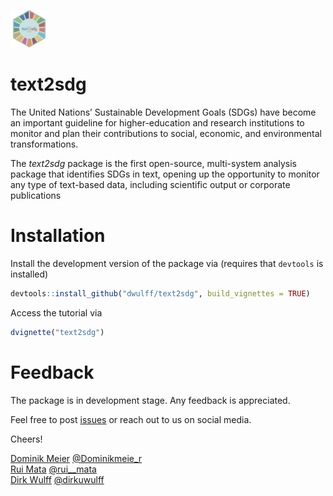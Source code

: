 <img src="man/figures/text2sdg.png" style="height:60px"></img>

# text2sdg

The United Nations’ Sustainable Development Goals (SDGs) have become an important guideline for higher-education and research institutions to monitor and plan their contributions to social, economic, and environmental transformations.

The *text2sdg* package is the first open-source, multi-system analysis package that identifies SDGs in text, opening up the opportunity to monitor any type of text-based data, including scientific output or corporate publications

# Installation

Install the development version of the package via (requires that `devtools` is installed)

```r
devtools::install_github("dwulff/text2sdg", build_vignettes = TRUE)
```

Access the tutorial via
```r
dvignette("text2sdg")
```

# Feedback

The package is in development stage. Any feedback is appreciated.

Feel free to post [issues](https://github.com/dwulff/text2sdg/issues) or reach out to us on social media.

Cheers!

[Dominik Meier](https://github.com/psychobas) <a href="https://twitter.com/Dominikmeie_r">@Dominikmeie_r</i></i></a><br>
[Rui Mata](https://github.com/matarui) <a href="https://twitter.com/rui__mata">@rui__mata</i></i></a><br>
[Dirk Wulff](https://github.com/dwulff) <a href="https://twitter.com/dirkuwulff">@dirkuwulff</i></i></a>
